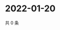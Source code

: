 # 2022-01-20

共 0 条

<!-- BEGIN WEIBO -->
<!-- 最后更新时间 Thu Jan 20 2022 12:17:33 GMT+0800 (China Standard Time) -->

<!-- END WEIBO -->
